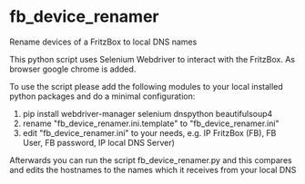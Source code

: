 # fb_device_renamer
Rename devices of a FritzBox to local DNS names

This python script uses Selenium Webdriver to interact with the FritzBox. As browser google chrome is added.

To use the script please add the following modules to your local installed python packages and do a minimal configuration:
1. pip install webdriver-manager selenium dnspython beautifulsoup4
2. rename "fb_device_renamer.ini.template" to "fb_device_renamer.ini"
3. edit "fb_device_renamer.ini" to your needs, e.g. IP FritzBox (FB), FB User, FB password, IP local DNS Server)

Afterwards you can run the script fb_device_renamer.py and this compares and edits the hostnames to the names which it receives from your local DNS